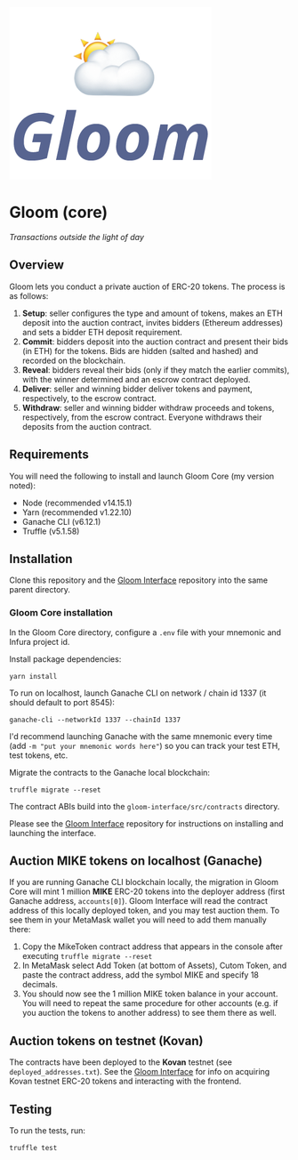 ![Gloom logo](https://github.com/michaelsmueller/gloom-interface/blob/main/public/gloom-logo-large.png?raw=true)

# Gloom (core)

_Transactions outside the light of day_

## Overview

Gloom lets you conduct a private auction of ERC-20 tokens. The process is as follows:

1. **Setup**: seller configures the type and amount of tokens, makes an ETH deposit into the auction contract, invites bidders (Ethereum addresses) and sets a bidder ETH deposit requirement.
2. **Commit**: bidders deposit into the auction contract and present their bids (in ETH) for the tokens. Bids are hidden (salted and hashed) and recorded on the blockchain.
3. **Reveal**: bidders reveal their bids (only if they match the earlier commits), with the winner determined and an escrow contract deployed.
4. **Deliver**: seller and winning bidder deliver tokens and payment, respectively, to the escrow contract.
5. **Withdraw**: seller and winning bidder withdraw proceeds and tokens, respectively, from the escrow contract. Everyone withdraws their deposits from the auction contract.

## Requirements

You will need the following to install and launch Gloom Core (my version noted):

- Node (recommended v14.15.1)
- Yarn (recommended v1.22.10)
- Ganache CLI (v6.12.1)
- Truffle (v5.1.58)

## Installation

Clone this repository and the [Gloom Interface](https://github.com/michaelsmueller/gloom-interface) repository into the same parent directory.

### Gloom Core installation

In the Gloom Core directory, configure a `.env` file with your mnemonic and Infura project id.

Install package dependencies:

```
yarn install
```

To run on localhost, launch Ganache CLI on network / chain id 1337 (it should default to port 8545):

```
ganache-cli --networkId 1337 --chainId 1337
```

I'd recommend launching Ganache with the same mnemonic every time (add `-m "put your mnemonic words here"`) so you can track your test ETH, test tokens, etc.

Migrate the contracts to the Ganache local blockchain:

```
truffle migrate --reset
```

The contract ABIs build into the `gloom-interface/src/contracts` directory.

Please see the [Gloom Interface](https://github.com/michaelsmueller/gloom-interface) repository for instructions on installing and launching the interface.

## Auction MIKE tokens on localhost (Ganache)

If you are running Ganache CLI blockchain locally, the migration in Gloom Core will mint 1 million **MIKE** ERC-20 tokens into the deployer address (first Ganache address, `accounts[0]`). Gloom Interface will read the contract address of this locally deployed token, and you may test auction them. To see them in your MetaMask wallet you will need to add them manually there:

1. Copy the MikeToken contract address that appears in the console after executing `truffle migrate --reset`
2. In MetaMask select Add Token (at bottom of Assets), Cutom Token, and paste the contract address, add the symbol MIKE and specify 18 decimals.
3. You should now see the 1 million MIKE token balance in your account. You will need to repeat the same procedure for other accounts (e.g. if you auction the tokens to another address) to see them there as well.

## Auction tokens on testnet (Kovan)

The contracts have been deployed to the **Kovan** testnet (see `deployed_addresses.txt`). See the [Gloom Interface](https://github.com/michaelsmueller/gloom-interface) for info on acquiring Kovan testnet ERC-20 tokens and interacting with the frontend.

## Testing

To run the tests, run:

```
truffle test
```
